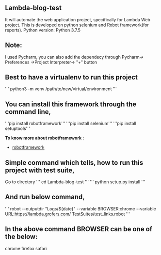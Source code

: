 ## Lambda-blog-test


It will automate the web application project, specifically for Lambda Web project.
This is developed on python selenium and Robot framework(for reports).
Python version: Python 3.7.5

## Note:
I used Pycharm, you can also add the dependecy through Pycharm-> Preferences ->Project Interpreter-> "+" button
## Best to have a virtualenv to run this project
'''
 python3 -m venv /path/to/new/virtual/environment
'''

## You can install this framework through the command line,
'''pip install robotframework'''
'''pip install selenium'''
'''pip install setuptools'''


<b>To know more about robotframework :</b>
- [robotframework](http://robotframework.org)

## Simple command which tells, how to run this project with test suite,
Go to directory
'''
cd Lambda-blog-test
'''
'''
python setup.py install
'''

## And run below command,
'''
 robot --outputdir "Logs/${date}"  --variable  BROWSER:chrome  --variable URL:https://lambda.grofers.com/ TestSuites/test_links.robot
'''

## In the above command BROWSER can be one of the below:
chrome
firefox
safari
